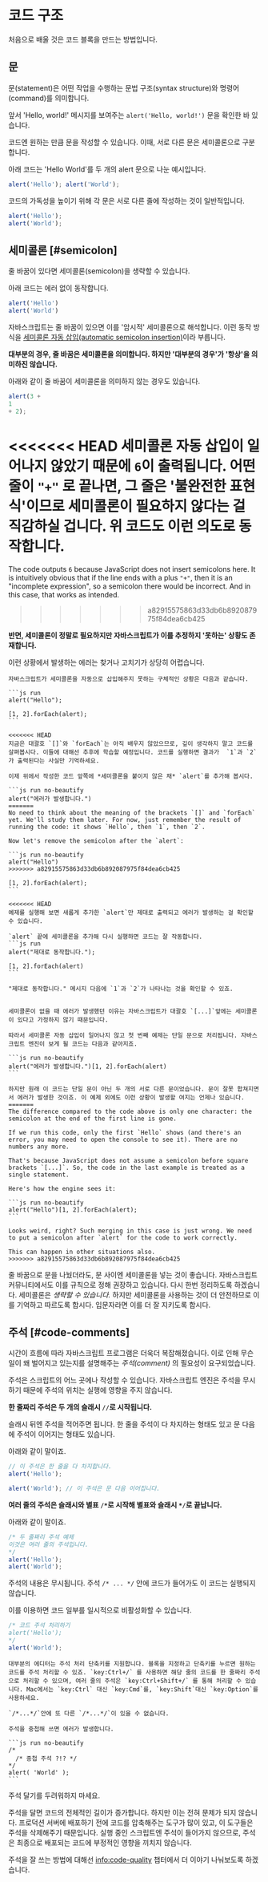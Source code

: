 # 코드 구조

처음으로 배울 것은 코드 블록을 만드는 방법입니다.

## 문

문(statement)은 어떤 작업을 수행하는 문법 구조(syntax structure)와 명령어(command)를 의미합니다.

앞서 'Hello, world!' 메시지를 보여주는 `alert('Hello, world!')` 문을 확인한 바 있습니다.

코드엔 원하는 만큼 문을 작성할 수 있습니다. 이때, 서로 다른 문은 세미콜론으로 구분합니다.

아래 코드는 'Hello World'를 두 개의 alert 문으로 나눈 예시입니다.

```js run no-beautify
alert('Hello'); alert('World');
```

코드의 가독성을 높이기 위해 각 문은 서로 다른 줄에 작성하는 것이 일반적입니다.

```js run no-beautify
alert('Hello');
alert('World');
```

## 세미콜론 [#semicolon]

줄 바꿈이 있다면 세미콜론(semicolon)을 생략할 수 있습니다.

아래 코드는 에러 없이 동작합니다.

```js run no-beautify
alert('Hello')
alert('World')
```

자바스크립트는 줄 바꿈이 있으면 이를 '암시적' 세미콜론으로 해석합니다. 이런 동작 방식을 [세미콜론 자동 삽입(automatic semicolon insertion)](https://tc39.github.io/ecma262/#sec-automatic-semicolon-insertion)이라 부릅니다.

**대부분의 경우, 줄 바꿈은 세미콜론을 의미합니다. 하지만 '대부분의 경우'가 '항상'을 의미하진 않습니다.**

아래와 같이 줄 바꿈이 세미콜론을 의미하지 않는 경우도 있습니다.

```js run no-beautify
alert(3 +
1
+ 2);
```

<<<<<<< HEAD
세미콜론 자동 삽입이 일어나지 않았기 때문에 `6`이 출력됩니다. 어떤 줄이 `"+"` 로 끝나면, 그 줄은 '불완전한 표현식'이므로 세미콜론이 필요하지 않다는 걸 직감하실 겁니다. 위 코드도 이런 의도로 동작합니다.
=======
The code outputs `6` because JavaScript does not insert semicolons here. It is intuitively obvious that if the line ends with a plus `"+"`, then it is an "incomplete expression", so a semicolon there would be incorrect. And in this case, that works as intended.
>>>>>>> a82915575863d33db6b892087975f84dea6cb425

**반면, 세미콜론이 정말로 필요하지만 자바스크립트가 이를 추정하지 '못하는' 상황도 존재합니다.**

이런 상황에서 발생하는 에러는 찾거나 고치기가 상당히 어렵습니다.

````smart header="에러 예제"
자바스크립트가 세미콜론을 자동으로 삽입해주지 못하는 구체적인 상황은 다음과 같습니다.

```js run
alert("Hello");

[1, 2].forEach(alert);
```

<<<<<<< HEAD
지금은 대괄호 `[]`와 `forEach`는 아직 배우지 않았으므로, 깊이 생각하지 말고 코드를 살펴봅시다. 이들에 대해선 추후에 학습할 예정입니다. 코드를 실행하면 결과가  `1`과 `2`가 출력된다는 사실만 기억하세요.

이제 위에서 작성한 코드 앞쪽에 *세미콜론을 붙이지 않은 채* `alert`를 추가해 봅시다.

```js run no-beautify
alert("에러가 발생합니다.")
=======
No need to think about the meaning of the brackets `[]` and `forEach` yet. We'll study them later. For now, just remember the result of running the code: it shows `Hello`, then `1`, then `2`.

Now let's remove the semicolon after the `alert`:

```js run no-beautify
alert("Hello")
>>>>>>> a82915575863d33db6b892087975f84dea6cb425

[1, 2].forEach(alert);
```

<<<<<<< HEAD
예제를 실행해 보면 새롭게 추가한 `alert`만 제대로 출력되고 에러가 발생하는 걸 확인할 수 있습니다.

`alert` 끝에 세미콜론을 추가해 다시 실행하면 코드는 잘 작동합니다.
```js run
alert("제대로 동작합니다.");

[1, 2].forEach(alert)
```

"제대로 동작합니다." 메시지 다음에 `1`과 `2`가 나타나는 것을 확인할 수 있죠.


세미콜론이 없을 때 에러가 발생했던 이유는 자바스크립트가 대괄호 `[...]`앞에는 세미콜론이 있다고 가정하지 않기 때문입니다.

따라서 세미콜론 자동 삽입이 일어나지 않고 첫 번째 예제는 단일 문으로 처리됩니다. 자바스크립트 엔진이 보게 될 코드는 다음과 같아지죠.

```js run no-beautify
alert("에러가 발생합니다.")[1, 2].forEach(alert)
```

하지만 원래 이 코드는 단일 문이 아닌 두 개의 서로 다른 문이었습니다. 문이 잘못 합쳐지면서 에러가 발생한 것이죠. 이 예제 외에도 이런 상황이 발생할 여지는 언제나 있습니다.
=======
The difference compared to the code above is only one character: the semicolon at the end of the first line is gone.

If we run this code, only the first `Hello` shows (and there's an error, you may need to open the console to see it). There are no numbers any more.

That's because JavaScript does not assume a semicolon before square brackets `[...]`. So, the code in the last example is treated as a single statement.

Here's how the engine sees it:

```js run no-beautify
alert("Hello")[1, 2].forEach(alert);
```

Looks weird, right? Such merging in this case is just wrong. We need to put a semicolon after `alert` for the code to work correctly.

This can happen in other situations also.
>>>>>>> a82915575863d33db6b892087975f84dea6cb425
````

줄 바꿈으로 문을 나눴더라도, 문 사이엔 세미콜론을 넣는 것이 좋습니다. 자바스크립트 커뮤니티에서도 이를 규칙으로 정해 권장하고 있습니다. 다시 한번 정리하도록 하겠습니다. 세미콜론은 *생략할 수 있습니다.* 하지만 세미콜론을 사용하는 것이 더 안전하므로 이를 기억하고 따르도록 합시다. 입문자라면 이를 더 잘 지키도록 합시다.

## 주석 [#code-comments]

시간이 흐름에 따라 자바스크립트 프로그램은 더욱더 복잡해졌습니다. 이로 인해 무슨 일이 왜 벌어지고 있는지를 설명해주는 *주석(comment)* 의 필요성이 요구되었습니다.

주석은 스크립트의 어느 곳에나 작성할 수 있습니다. 자바스크립트 엔진은 주석을 무시하기 때문에 주석의 위치는 실행에 영향을 주지 않습니다.

**한 줄짜리 주석은 두 개의 슬래시 `//`로 시작됩니다.**

슬래시 뒤엔 주석을 적어주면 됩니다. 한 줄을 주석이 다 차지하는 형태도 있고 문 다음에 주석이 이어지는 형태도 있습니다.

아래와 같이 말이죠.
```js run
// 이 주석은 한 줄을 다 차지합니다.
alert('Hello');

alert('World'); // 이 주석은 문 다음 이어집니다.
```

**여러 줄의 주석은 슬래시와 별표 <code>/&#42;</code>로 시작해 별표와 슬래시 <code>&#42;/</code>로 끝납니다.**

아래와 같이 말이죠.

```js run
/* 두 줄짜리 주석 예제
이것은 여러 줄의 주석입니다.
*/
alert('Hello');
alert('World');
```

주석의 내용은 무시됩니다. 주석 <code>/&#42; ... &#42;/</code> 안에 코드가 들어가도 이 코드는 실행되지 않습니다.

이를 이용하면 코드 일부를 일시적으로 비활성화할 수 있습니다.

```js run
/* 코드 주석 처리하기
alert('Hello');
*/
alert('World');
```

```smart header="단축키 사용하기"
대부분의 에디터는 주석 처리 단축키를 지원합니다. 블록을 지정하고 단축키를 누르면 원하는 코드를 주석 처리할 수 있죠. `key:Ctrl+/` 를 사용하면 해당 줄의 코드를 한 줄짜리 주석으로 처리할 수 있으며, 여러 줄의 주석은 `key:Ctrl+Shift+/` 를 통해 처리할 수 있습니다. Mac에서는 `key:Ctrl` 대신 `key:Cmd`를, `key:Shift`대신 `key:Option`를 사용하세요.
```

````warn header="중첩 주석은 지원하지 않습니다."
`/*...*/`안에 또 다른 `/*...*/`이 있을 수 없습니다.

주석을 중첩해 쓰면 에러가 발생합니다.

```js run no-beautify
/*
  /* 중첩 주석 ?!? */
*/
alert( 'World' );
```
````

주석 달기를 두려워하지 마세요.

주석을 달면 코드의 전체적인 길이가 증가합니다. 하지만 이는 전혀 문제가 되지 않습니다. 프로덕션 서버에 배포하기 전에 코드를 압축해주는 도구가 많이 있고, 이 도구들은 주석을 삭제해주기 때문입니다. 실행 중인 스크립트엔 주석이 들어가지 않으므로, 주석은 최종으로 배포되는 코드에 부정적인 영향을 끼치지 않습니다.

주석을 잘 쓰는 방법에 대해선 <info:code-quality> 챕터에서 더 이야기 나눠보도록 하겠습니다.
